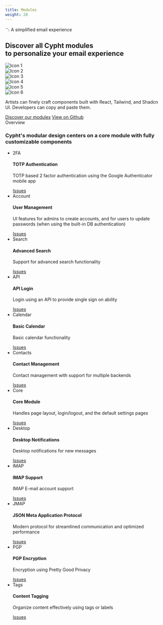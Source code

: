 ```yaml
---
title: Modules
weight: 20
---
```


<div class="d-flex flex-column justify-content-center gap-5"> 
    <section class="relative module-container w-100">
        <div class="module-hero w-100 d-flex justify-content-center align-items-center text-center">
            <div class="d-flex flex-column justify-content-center align-items-center text-center">
                <div class="mb-2 module-header">
                   <div class="mb-2">
                    <span class="chip"> 〽️ A simplified email experience</span>
                   </div> 
                    <h1 class="module-title">
                    Discover all Cypht modules<br>to personalize your email experience
                    </h1>
                </div>
                <div class="module-cards">
                <div class="module-card"><img src="/img/icon1.png" alt="Icon 1" /></div>
                <div class="module-card"><img src="/img/icon2.png" alt="Icon 2" /></div>
                <div class="module-card"><img src="/img/icon3.png" alt="Icon 3" /></div>
                <div class="module-card"><img src="/img/icon4.png" alt="Icon 4" /></div>
                <div class="module-card"><img src="/img/icon5.png" alt="Icon 5" /></div>
                <div class="module-card"><img src="/img/icon6.png" alt="Icon 6" /></div>
                </div>
                <p class="module-subtitle">
                Artists can finely craft components built with React, Tailwind, and Shadcn UI.
                Developers can copy and paste them.
                </p>
                <div class="module-buttons">
                    <a href="#join" class="btn btn-dark">Discover our modules</a>
                    <a href="https://github.com" target="_blank" class="btn btn-light">View on Github</a>
                </div>
            </div>  
        </div>
    </section>
    <div class="">
        <div class="d-flex flex-column module-overview-content">  
          <div class="ov-header">
            <div><span class="chip">Overview</span></div>
            <h3>
             Cypht's modular design centers on a core module with fully customizable components
            </h3>
          </div>
          <div class="module-list">
            <ul class="module-items">
              <li class="module-item">
                <span class="module-chip">2FA</span>
                <h4>TOTP Authentication</h4>
                <p>TOTP based 2 factor authentication using the Google Authenticator mobile app</p>
                <a href="https://github.com/cypht-org/cypht/issues?q=is%3Aissue+is%3Aopen+label%3A2fa" target="_blank" class="module-issue-link">Issues</a>
              </li>
              <li class="module-item">
                <span class="module-chip">Account</span>
                <h4>User Management</h4>
                <p>UI features for admins to create accounts, and for users to update passwords (when using the built-in DB authentication)</p>
                <a href="https://github.com/cypht-org/cypht/issues?q=is%3Aissue+is%3Aopen+label%3Aaccount" target="_blank" class="module-issue-link">Issues</a>
              </li>
              <li class="module-item">
                <span class="module-chip">Search</span>
                <h4>Advanced Search</h4>
                <p>Support for advanced search functionality</p>
                <a href="https://github.com/cypht-org/cypht/issues?q=is%3Aissue+is%3Aopen+label%3Aadvanced_search" target="_blank" class="module-issue-link">Issues</a>
              </li>
              <li class="module-item">
                <span class="module-chip">API</span>
                <h4>API Login</h4>
                <p>Login using an API to provide single sign on ability</p>
                <a href="https://github.com/cypht-org/cypht/issues?q=is%3Aissue+is%3Aopen+label%3Aapi_login" target="_blank" class="module-issue-link">Issues</a>
              </li>
              <li class="module-item">
                <span class="module-chip">Calendar</span>
                <h4>Basic Calendar</h4>
                <p>Basic calendar functionality</p>
                <a href="https://github.com/cypht-org/cypht/issues?q=is%3Aissue+is%3Aopen+label%3Acalendar" target="_blank" class="module-issue-link">Issues</a>
              </li>
              <li class="module-item">
                <span class="module-chip">Contacts</span>
                <h4>Contact Management</h4>
                <p>Contact management with support for multiple backends</p>
                <a href="https://github.com/cypht-org/cypht/issues?q=is%3Aissue+is%3Aopen+label%3Acontacts" target="_blank" class="module-issue-link">Issues</a>
              </li>
              <li class="module-item">
                <span class="module-chip">Core</span>
                <h4>Core Module</h4>
                <p>Handles page layout, login/logout, and the default settings pages</p>
                <a href="https://github.com/cypht-org/cypht/issues?q=is%3Aissue+is%3Aopen+label%3Acore" target="_blank" class="module-issue-link">Issues</a>
              </li>
              <li class="module-item">
                <span class="module-chip">Desktop</span>
                <h4>Desktop Notifications</h4>
                <p>Desktop notifications for new messages</p>
                <a href="https://github.com/cypht-org/cypht/issues?q=is%3Aissue+is%3Aopen+label%3Adesktop_notifications" target="_blank" class="module-issue-link">Issues</a>
              </li>
              <li class="module-item">
                <span class="module-chip">IMAP</span>
                <h4>IMAP Support</h4>
                <p>IMAP E-mail account support</p>
                <a href="https://github.com/cypht-org/cypht/issues?q=is%3Aissue+is%3Aopen+label%3Aimap" target="_blank" class="module-issue-link">Issues</a>
              </li>
              <li class="module-item">
                <span class="module-chip">JMAP</span>
                <h4>JSON Meta Application Protocol</h4>
                <p>Modern protocol for streamlined communication and optimized performance</p>
                <a href="https://github.com/cypht-org/cypht/issues?q=is%3Aissue+is%3Aopen+label%3Ajmap" target="_blank" class="module-issue-link">Issues</a>
              </li>
              <li class="module-item">
                <span class="module-chip">PGP</span>
                <h4>PGP Encryption</h4>
                <p>Encryption using Pretty Good Privacy</p>
                <a href="https://github.com/cypht-org/cypht/issues?q=is%3Aissue+is%3Aopen+label%3APGP" target="_blank" class="module-issue-link">Issues</a>
              </li>
              <li class="module-item">
                <span class="module-chip">Tags</span>
                <h4>Content Tagging</h4>
                <p>Organize content effectively using tags or labels</p>
                <a href="https://github.com/cypht-org/cypht/issues?q=is%3Aissue+is%3Aopen+label%3Atags" target="_blank" class="module-issue-link">Issues</a>
              </li>
            </ul>
          </div>
        </div>
    </div>
</div>
